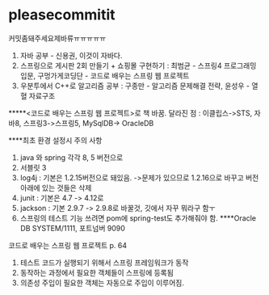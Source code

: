 # pleasecommitit
커밋좀돼주세요제바류ㅠㅠㅠㅠㅠ

1. 자바 공부 - 신용권, 이것이 자바다.
2. 스프링으로 게시판 2회 만들기 + 쇼핑몰 구현하기 : 최범균 - 스프링4 프로그래밍 입문, 구멍가게코딩단 - 코드로 배우는 스프링 웹 프로젝트
3. 우분투에서 C++로 알고리즘 공부 : 구종만 - 알고리즘 문제해결 전략, 윤성우 - 열혈 자료구조

*****<코드로 배우는 스프링 웹 프로젝트>로 책 바꿈.
달라진 점 : 이클립스->STS, 자바8, 스프링3->스프링5, MySqlDB-> OracleDB

****최초 환경 설정시 주의 사항
 1. java 와 spring 각각 8, 5 버전으로
 2. 서블릿 3
 3. log4j : 기본은 1.2.15버전으로 돼있음. ->문제가 있으므로 1.2.16으로 바꾸고 버전 아래에 있는 것들은 삭제
 4. junit : 기본은 4.7 -> 4.12로
 5. jackson : 기본 2.9.7 -> 2.9.8로 바꿀것, 깃에서 자꾸 뭐라구 함ㅜ
 6. 스프링의 테스트 기능 쓰려면 pom에 spring-test도 추가해줘야 함.
****Oracle DB
SYSTEM/1111, 포트넘버 9090


코드로 배우는 스프링 웹 프로젝트
 p. 64
  1) 테스트 코드가 실행되기 위해서 스프링 프레임워크가 동작
  2) 동작하는 과정에서 필요한 객체들이 스프링에 등록됨
  3) 의존성 주입이 필요한 객체는 자동으로 주입이 이루어짐.


